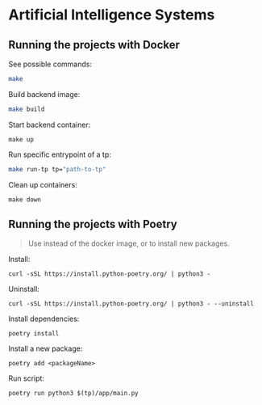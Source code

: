 # Artificial Intelligence Systems

## Running the projects with Docker


 See possible commands:

```bash
make
```

Build backend image:

```bash
make build
```


Start backend container:

```
make up
```

Run specific entrypoint of a tp:

```bash
make run-tp tp="path-to-tp"
```

Clean up containers:

```
make down
```

## Running the projects with Poetry

> Use instead of the docker image, or to install new packages.

Install:

```
curl -sSL https://install.python-poetry.org/ | python3 -
```

Uninstall:

```
curl -sSL https://install.python-poetry.org/ | python3 - --uninstall
```

Install dependencies:

```
poetry install
```

Install a new package:

```
poetry add <packageName>
```

Run script:

```
poetry run python3 $(tp)/app/main.py
```
